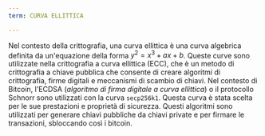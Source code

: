 ```yaml
---
term: CURVA ELLITTICA

---
```

Nel contesto della crittografia, una curva ellittica è una curva algebrica definita da un'equazione della forma $y^2 = x^3 + ax + b$. Queste curve sono utilizzate nella crittografia a curva ellittica (ECC), che è un metodo di crittografia a chiave pubblica che consente di creare algoritmi di crittografia, firme digitali e meccanismi di scambio di chiavi. Nel contesto di Bitcoin, l'ECDSA (*algoritmo di firma digitale a curva ellittica*) o il protocollo Schnorr sono utilizzati con la curva `secp256k1`. Questa curva è stata scelta per le sue prestazioni e proprietà di sicurezza. Questi algoritmi sono utilizzati per generare chiavi pubbliche da chiavi private e per firmare le transazioni, sbloccando così i bitcoin.
